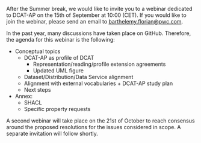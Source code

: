 After the Summer break, we would like to invite you to a webinar dedicated to DCAT-AP on the 15th of September at 10:00 (CET). If you would like to join the webinar, please send an email to barthelemy.florian@pwc.com.

In the past year, many discussions have taken place on GitHub. Therefore, the agenda for this webinar is the following:

 - Conceptual topics
    - DCAT-AP as profile of DCAT
        - Representation/reading/profile extension agreements 
        - Updated UML figure
    - Dataset/Distribution/Data Service alignment 
    - Alignment with external vocabularies + DCAT-AP study plan 
    - Next steps
 - Annex:
    - SHACL 
    - Specific property requests

A second webinar will take place on the 21st of October to reach consensus around the proposed resolutions for the issues considered in scope. A separate invitation will follow shortly.
